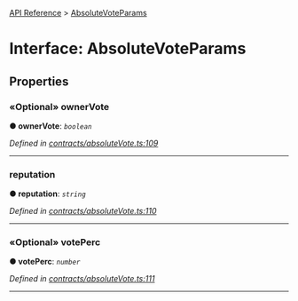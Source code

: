 [API Reference](../README.md) > [AbsoluteVoteParams](../interfaces/AbsoluteVoteParams.md)



# Interface: AbsoluteVoteParams


## Properties
<a id="ownerVote"></a>

### «Optional» ownerVote

**●  ownerVote**:  *`boolean`* 

*Defined in [contracts/absoluteVote.ts:109](https://github.com/daostack/arc.js/blob/caacbb2/lib/contracts/absoluteVote.ts#L109)*





___

<a id="reputation"></a>

###  reputation

**●  reputation**:  *`string`* 

*Defined in [contracts/absoluteVote.ts:110](https://github.com/daostack/arc.js/blob/caacbb2/lib/contracts/absoluteVote.ts#L110)*





___

<a id="votePerc"></a>

### «Optional» votePerc

**●  votePerc**:  *`number`* 

*Defined in [contracts/absoluteVote.ts:111](https://github.com/daostack/arc.js/blob/caacbb2/lib/contracts/absoluteVote.ts#L111)*





___


